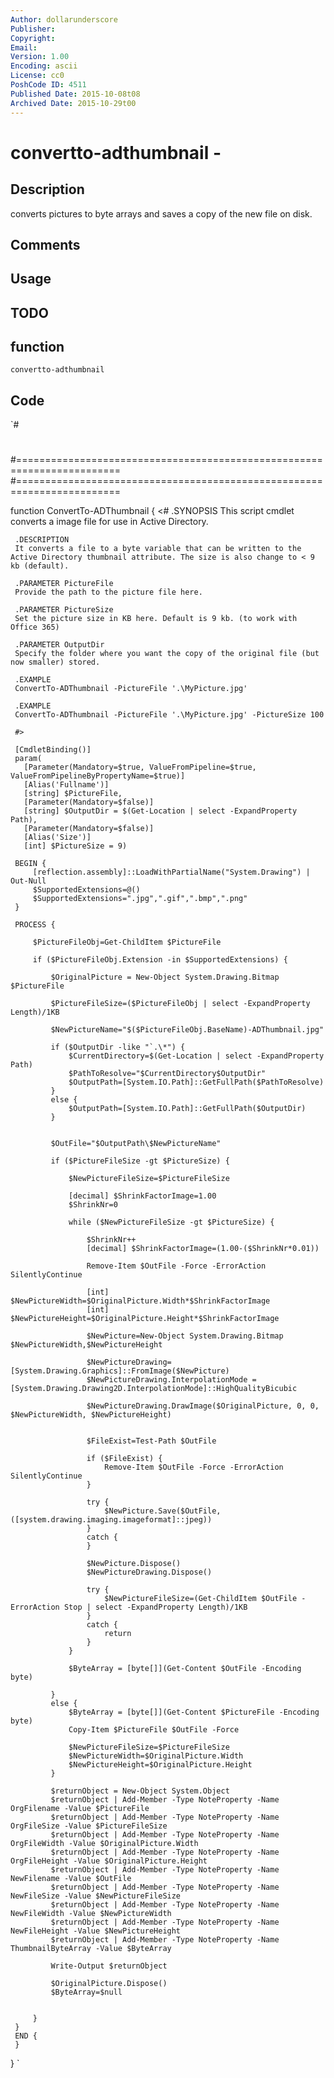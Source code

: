 ```yaml
---
Author: dollarunderscore
Publisher: 
Copyright: 
Email: 
Version: 1.00
Encoding: ascii
License: cc0
PoshCode ID: 4511
Published Date: 2015-10-08t08
Archived Date: 2015-10-29t00
---
```


# convertto-adthumbnail - 

## Description

converts pictures to byte arrays and saves a copy of the new file on disk.

## Comments



## Usage



## TODO



## function

`convertto-adthumbnail`

## Code

`#
 #
 #========================================================================
 #========================================================================
 
 function ConvertTo-ADThumbnail
 {
     <#
     .SYNOPSIS
     This script cmdlet converts a image file for use in Active Directory.
 
     .DESCRIPTION
     It converts a file to a byte variable that can be written to the Active Directory thumbnail attribute. The size is also change to < 9 kb (default).
 
     .PARAMETER PictureFile
     Provide the path to the picture file here.
 
     .PARAMETER PictureSize
     Set the picture size in KB here. Default is 9 kb. (to work with Office 365)
 
     .PARAMETER OutputDir
     Specify the folder where you want the copy of the original file (but now smaller) stored.
 
     .EXAMPLE
     ConvertTo-ADThumbnail -PictureFile '.\MyPicture.jpg'
 
     .EXAMPLE
     ConvertTo-ADThumbnail -PictureFile '.\MyPicture.jpg' -PictureSize 100
 
     #>
 
     [CmdletBinding()]
     param(
       [Parameter(Mandatory=$true, ValueFromPipeline=$true, ValueFromPipelineByPropertyName=$true)]
       [Alias('Fullname')]
       [string] $PictureFile,
       [Parameter(Mandatory=$false)]
       [string] $OutputDir = $(Get-Location | select -ExpandProperty Path),
       [Parameter(Mandatory=$false)]
       [Alias('Size')]
       [int] $PictureSize = 9)
 
     BEGIN {
         [reflection.assembly]::LoadWithPartialName("System.Drawing") | Out-Null
         $SupportedExtensions=@()
         $SupportedExtensions=".jpg",".gif",".bmp",".png"
     }
 
     PROCESS {
 
         $PictureFileObj=Get-ChildItem $PictureFile
 
         if ($PictureFileObj.Extension -in $SupportedExtensions) {
 
             $OriginalPicture = New-Object System.Drawing.Bitmap $PictureFile
 
             $PictureFileSize=($PictureFileObj | select -ExpandProperty Length)/1KB
 
             $NewPictureName="$($PictureFileObj.BaseName)-ADThumbnail.jpg"
 
             if ($OutputDir -like "`.\*") {
                 $CurrentDirectory=$(Get-Location | select -ExpandProperty Path)
                 $PathToResolve="$CurrentDirectory$OutputDir"
                 $OutputPath=[System.IO.Path]::GetFullPath($PathToResolve)
             }
             else {
                 $OutputPath=[System.IO.Path]::GetFullPath($OutputDir)
             }
             
 
             $OutFile="$OutputPath\$NewPictureName"
 
             if ($PictureFileSize -gt $PictureSize) {
 
                 $NewPictureFileSize=$PictureFileSize
             
                 [decimal] $ShrinkFactorImage=1.00
                 $ShrinkNr=0
 
                 while ($NewPictureFileSize -gt $PictureSize) {
                     
                     $ShrinkNr++
                     [decimal] $ShrinkFactorImage=(1.00-($ShrinkNr*0.01))
 
                     Remove-Item $OutFile -Force -ErrorAction SilentlyContinue
 
                     [int] $NewPictureWidth=$OriginalPicture.Width*$ShrinkFactorImage
                     [int] $NewPictureHeight=$OriginalPicture.Height*$ShrinkFactorImage
 
                     $NewPicture=New-Object System.Drawing.Bitmap $NewPictureWidth,$NewPictureHeight
 
                     $NewPictureDrawing=[System.Drawing.Graphics]::FromImage($NewPicture)
                     $NewPictureDrawing.InterpolationMode = [System.Drawing.Drawing2D.InterpolationMode]::HighQualityBicubic
 
                     $NewPictureDrawing.DrawImage($OriginalPicture, 0, 0, $NewPictureWidth, $NewPictureHeight)
 
 
                     $FileExist=Test-Path $OutFile
 
                     if ($FileExist) {
                         Remove-Item $OutFile -Force -ErrorAction SilentlyContinue
                     }
 
                     try {
                         $NewPicture.Save($OutFile,([system.drawing.imaging.imageformat]::jpeg))
                     }
                     catch {
                     }
 
                     $NewPicture.Dispose()
                     $NewPictureDrawing.Dispose()
 
                     try {
                         $NewPictureFileSize=(Get-ChildItem $OutFile -ErrorAction Stop | select -ExpandProperty Length)/1KB
                     }
                     catch {
                         return
                     }
                 }
 
                 $ByteArray = [byte[]](Get-Content $OutFile -Encoding byte)
                 
             }
             else {
                 $ByteArray = [byte[]](Get-Content $PictureFile -Encoding byte)
                 Copy-Item $PictureFile $OutFile -Force
 
                 $NewPictureFileSize=$PictureFileSize
                 $NewPictureWidth=$OriginalPicture.Width
                 $NewPictureHeight=$OriginalPicture.Height
             }
 
             $returnObject = New-Object System.Object
             $returnObject | Add-Member -Type NoteProperty -Name OrgFilename -Value $PictureFile
             $returnObject | Add-Member -Type NoteProperty -Name OrgFileSize -Value $PictureFileSize
             $returnObject | Add-Member -Type NoteProperty -Name OrgFileWidth -Value $OriginalPicture.Width
             $returnObject | Add-Member -Type NoteProperty -Name OrgFileHeight -Value $OriginalPicture.Height
             $returnObject | Add-Member -Type NoteProperty -Name NewFilename -Value $OutFile
             $returnObject | Add-Member -Type NoteProperty -Name NewFileSize -Value $NewPictureFileSize
             $returnObject | Add-Member -Type NoteProperty -Name NewFileWidth -Value $NewPictureWidth
             $returnObject | Add-Member -Type NoteProperty -Name NewFileHeight -Value $NewPictureHeight
             $returnObject | Add-Member -Type NoteProperty -Name ThumbnailByteArray -Value $ByteArray
 
             Write-Output $returnObject
 
             $OriginalPicture.Dispose()
             $ByteArray=$null
 
 
         }
     }
     END {
     }
 }
`

